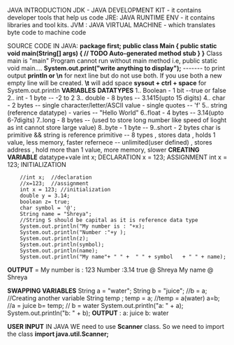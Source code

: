  JAVA INTRODUCTION
JDK - JAVA DEVELOPMENT KIT - it contains developer tools that help us code
      JRE: JAVA RUNTIME ENV - it contains libraries and tool kits.
          JVM : JAVA VIRTUAL MACHINE -  which translates byte code to machine code 

SOURCE CODE IN JAVA:
**package first;
public class Main {
	public static void main(String[] args) {
		// TODO Auto-generated method stub
	}
}**
Class main is "main"
Program cannot run without main method i.e, public static void main....
**System.out.print("write anything to display");** ------- to print output
**println or \n** for next line but do not use both. If you use both a new empty line will be created.
**\t**   will add space 
**sysout + ctrl + space** for System.out.println
**VARIABLES**
**DATATYPES**
1.. Boolean - 1 bit --true or false
2.. int   - 1 byte --  -2 to 2
3.. double   - 8 bytes -- 3.1415(upto 15 digits)
4.. char - 2 bytes -- single character/letter/ASCII value - single quotes -- 'f'
5.. string (reference datatype) - varies -- "Hello World"
6..float - 4 bytes -- 3.14(upto 6-7digits)
7..long - 8 bytes -- (used to store long number like speed of lioght as int cannot store large value)
8..byte - 1 byte --
9..short - 2 bytes
char is primitive && string is reference
primitive -- 8 types , stores data , holds 1 value, less memory, faster
refernece -- unlimited(user defined) , stores address , hold more than 1 value, more memory, slower
**CREATING VARIABLE**
datatype+vale
int x;           DECLARATION
x = 123;         ASSIGNMENT
int x = 123;     INITIALIZATION

		//int x;  //declaration
		//x=123;  //assignment
		int x = 123; //initialization
		double y = 3.14;
		boolean z= true;
		char symbol = '@';
		String name = "Shreya";
		//String S should be capital as it is reference data type
		System.out.println("My number is : "+x);
		System.out.println("Number :"+y );
		System.out.println(z);
		System.out.println(symbol);
		System.out.println(name);
		System.out.println("My name"+ " " +  " " + symbol   + " " + name);

 **OUTPUT** = My number is : 123
		   Number :3.14
		   true
	           @
                   Shreya
                   My name  @ Shreya

**SWAPPING VARIABLES**
		String a = "water";
		String b = "juice"; 
		//b = a;
		//Creating another variable
		String temp ;
		temp = a;   //temp = a(water)
		a=b;        //a = juice 
		b= temp;    // b = water
		System.out.println("a: " + a);
		System.out.println("b: " + b);
   **OUTPUT** : a: juice
                b: water

**USER INPUT** IN JAVA
WE need to use **Scanner** class. So we need to import the class **import java.util.Scanner;**

